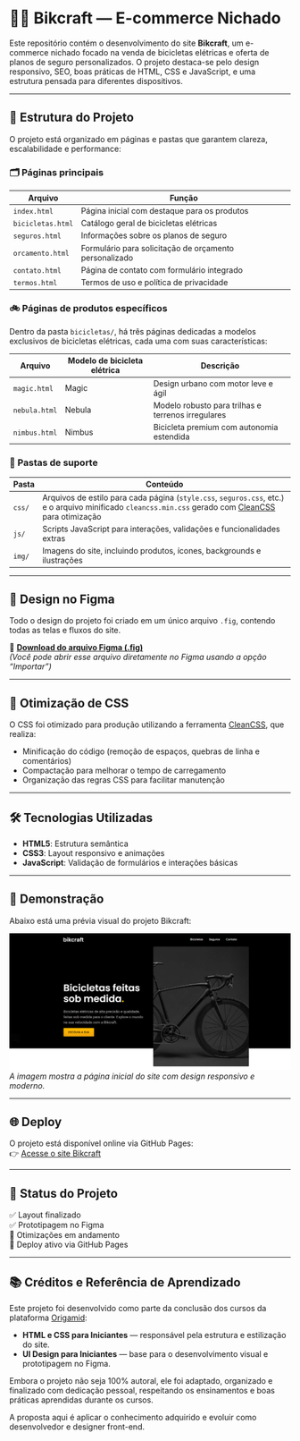# 🚴‍♂️ Bikcraft — E-commerce Nichado

Este repositório contém o desenvolvimento do site **Bikcraft**, um e-commerce nichado focado na venda de bicicletas elétricas e oferta de planos de seguro personalizados. O projeto destaca-se pelo design responsivo, SEO, boas práticas de HTML, CSS e JavaScript, e uma estrutura pensada para diferentes dispositivos.

---

## 📁 Estrutura do Projeto

O projeto está organizado em páginas e pastas que garantem clareza, escalabilidade e performance:

### 🗂️ Páginas principais

| Arquivo             | Função                                                                 |
|---------------------|------------------------------------------------------------------------|
| `index.html`        | Página inicial com destaque para os produtos                          |
| `bicicletas.html`   | Catálogo geral de bicicletas elétricas                                |
| `seguros.html`      | Informações sobre os planos de seguro                                 |
| `orcamento.html`    | Formulário para solicitação de orçamento personalizado                |
| `contato.html`      | Página de contato com formulário integrado                            |
| `termos.html`       | Termos de uso e política de privacidade                               |

### 🚲 Páginas de produtos específicos

Dentro da pasta `bicicletas/`, há três páginas dedicadas a modelos exclusivos de bicicletas elétricas, cada uma com suas características:

| Arquivo                  | Modelo de bicicleta elétrica | Descrição                                  |
|--------------------------|------------------------------|---------------------------------------------|
| `magic.html`             | Magic                        | Design urbano com motor leve e ágil         |
| `nebula.html`            | Nebula                       | Modelo robusto para trilhas e terrenos irregulares |
| `nimbus.html`            | Nimbus                       | Bicicleta premium com autonomia estendida   |

### 📂 Pastas de suporte

| Pasta       | Conteúdo                                                                 |
|-------------|--------------------------------------------------------------------------|
| `css/`      | Arquivos de estilo para cada página (`style.css`, `seguros.css`, etc.) e o arquivo minificado `cleancss.min.css` gerado com [CleanCSS](https://www.cleancss.com/) para otimização |
| `js/`       | Scripts JavaScript para interações, validações e funcionalidades extras |
| `img/`      | Imagens do site, incluindo produtos, ícones, backgrounds e ilustrações  |


---

## 🎨 Design no Figma

Todo o design do projeto foi criado em um único arquivo `.fig`, contendo todas as telas e fluxos do site.

📁 **[Download do arquivo Figma (.fig)](https://drive.google.com/file/d/1mwskmgbdCl2t5eQgMPcaMTPcAT4TZrtF/view?usp=sharing)**  
*(Você pode abrir esse arquivo diretamente no Figma usando a opção “Importar”)*

---

## 🧼 Otimização de CSS

O CSS foi otimizado para produção utilizando a ferramenta [CleanCSS](https://www.cleancss.com/), que realiza:

- Minificação do código (remoção de espaços, quebras de linha e comentários)
- Compactação para melhorar o tempo de carregamento
- Organização das regras CSS para facilitar manutenção

---

## 🛠️ Tecnologias Utilizadas

- **HTML5**: Estrutura semântica
- **CSS3**: Layout responsivo e animações
- **JavaScript**: Validação de formulários e interações básicas

---

## 📸 Demonstração

Abaixo está uma prévia visual do projeto Bikcraft:

![Preview do site Bikcraft](img/bikcraft-preview.png)  
*A imagem mostra a página inicial do site com design responsivo e moderno.*

---

## 🌐 Deploy

O projeto está disponível online via GitHub Pages:  
👉 [Acesse o site Bikcraft](https://jhonnyaraujo.github.io/bikcraft)

---

## 📌 Status do Projeto

✅ Layout finalizado  
✅ Prototipagem no Figma  
🔄 Otimizações em andamento  
🚀 Deploy ativo via GitHub Pages

---

## 📚 Créditos e Referência de Aprendizado

Este projeto foi desenvolvido como parte da conclusão dos cursos da plataforma [Origamid](https://www.origamid.com/curso/):

- **HTML e CSS para Iniciantes** — responsável pela estrutura e estilização do site.
- **UI Design para Iniciantes** — base para o desenvolvimento visual e prototipagem no Figma.

Embora o projeto não seja 100% autoral, ele foi adaptado, organizado e finalizado com dedicação pessoal, respeitando os ensinamentos e boas práticas aprendidas durante os cursos.

A proposta aqui é aplicar o conhecimento adquirido e evoluir como desenvolvedor e designer front-end.
